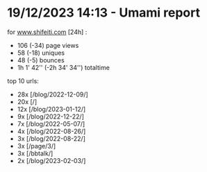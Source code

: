 # 19/12/2023 14:13 - Umami report
for www.shifeiti.com [24h] :

 - 106 (-34) page views
 - 58 (-18) uniques
 - 48 (-5) bounces
 - 1h 1' 42'' (-2h 34' 34'') totaltime


top 10 urls:
 - 28x [/blog/2022-12-09/]
 - 20x [/]
 - 12x [/blog/2023-01-12/]
 - 9x [/blog/2022-12-22/]
 - 7x [/blog/2022-05-07/]
 - 4x [/blog/2022-08-26/]
 - 3x [/blog/2022-08-22/]
 - 3x [/page/3/]
 - 3x [/bbtalk/]
 - 2x [/blog/2023-02-03/]


